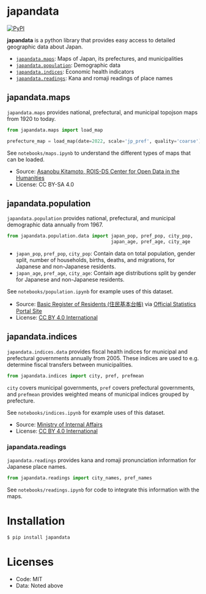 # japandata

[![PyPI](https://img.shields.io/pypi/v/japandata?label=latest%20release)](https://pypi.org/project/japandata/)

**japandata** is a python library that provides easy access to detailed geographic data about Japan.

* [`japandata.maps`](#maps): Maps of Japan, its prefectures, and municipalities
* [`japandata.population`](#population): Demographic data
* [`japandata.indices`](#indices): Economic health indicators
* [`japandata.readings`](#readings): Kana and romaji readings of place names

<!-- TODO: Add a nice plot here  -->

## japandata.maps 

`japandata.maps` provides national, prefectural, and municipal topojson maps from 1920 to today.

```python
from japandata.maps import load_map

prefecture_map = load_map(date=2022, scale='jp_pref', quality='coarse')
```

See `notebooks/maps.ipynb` to understand the different types of maps that can be loaded.

- Source: [Asanobu Kitamoto, ROIS-DS Center for Open Data in the Humanities](https://geoshape.ex.nii.ac.jp/city/choropleth/)
- License: CC BY-SA 4.0


## japandata.population

`japandata.population` provides national, prefectural, and municipal demographic data annually from 1967.

```python
from japandata.population.data import japan_pop, pref_pop, city_pop,
                                      japan_age, pref_age, city_age
```

* `japan_pop`, `pref_pop`, `city_pop`: Contain data on total population, gender split, number of households, births, deaths, and migrations, for Japanese and non-Japanese residents.
* `japan_age`, `pref_age`, `city_age`: Contain age distributions split by gender for Japanese and non-Japanese residents.

See `notebooks/population.ipynb` for example uses of this dataset.

- Source: [Basic Register of Residents (住民基本台帳)](https://www.soumu.go.jp/main_sosiki/jichi_gyousei/daityo/gaiyou.html) via [Official Statistics Portal Site](https://www.e-stat.go.jp/stat-search/files?page=1&toukei=00200241&tstat=000001039591)
- License: [CC BY 4.0 International](https://www.soumu.go.jp/menu_kyotsuu/policy/tyosaku.html#tyosakuken)

## japandata.indices

`japandata.indices.data` provides fiscal health indices for municipal and prefectural governments annually from 2005. These indices are used to e.g. determine fiscal transfers between municipalities.

```python
from japandata.indices import city, pref, prefmean
```

`city` covers municipal governments, `pref` covers prefectural governments, and `prefmean` provides weighted means of municipal indices grouped by prefecture.

See `notebooks/indices.ipynb` for example uses of this dataset.

- Source: [Ministry of Internal Affairs](https://www.soumu.go.jp/iken/shihyo_ichiran.html)
- License: [CC BY 4.0 International](https://www.soumu.go.jp/menu_kyotsuu/policy/tyosaku.html#tyosakuken)

### japandata.readings

`japandata.readings` provides kana and romaji pronunciation information for Japanese place names.


```python
from japandata.readings import city_names, pref_names
```

See `notebooks/readings.ipynb` for code to integrate this information with the maps.


# Installation

```bash
$ pip install japandata
```

# Licenses

- Code: MIT
- Data: Noted above
